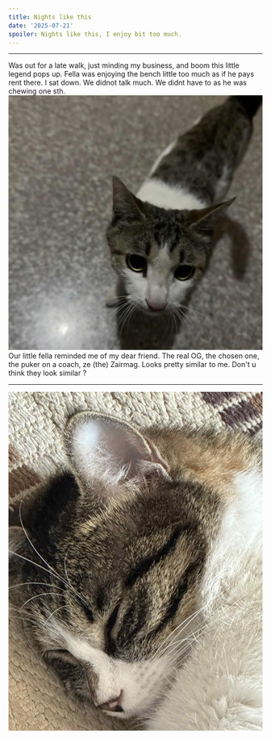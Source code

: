 ```yaml
---
title: Nights like this
date: '2025-07-21'
spoiler: Nights like this, I enjoy bit too much.
---
```

---
Was out for a late walk, just minding my business, and boom this little legend pops up.
Fella was enjoying the bench little too much as if he pays rent there.
I sat down. We didnot talk much. We didnt have to as he was chewing one sth.
![Car](./car.jpg)
Our little fella reminded me of my dear friend. The real OG, the chosen one, the puker on a coach, ze (the) Zairmag. Looks pretty similar to me. Don't u think they look similar ?

---
![Zairmag](./zairmag.jpeg)


